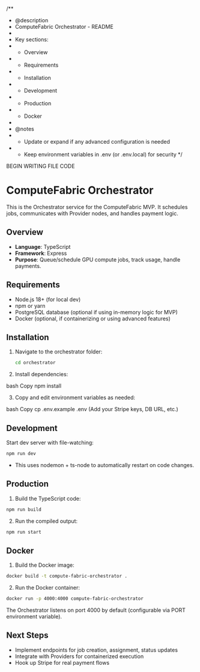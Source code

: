 /**
 * @description
 * ComputeFabric Orchestrator - README
 *
 * Key sections:
 * - Overview
 * - Requirements
 * - Installation
 * - Development
 * - Production
 * - Docker
 *
 * @notes
 * - Update or expand if any advanced configuration is needed
 * - Keep environment variables in .env (or .env.local) for security
 */

BEGIN WRITING FILE CODE
# ComputeFabric Orchestrator

This is the Orchestrator service for the ComputeFabric MVP. It schedules jobs, communicates with Provider nodes, and handles payment logic.

## Overview

- **Language**: TypeScript
- **Framework**: Express
- **Purpose**: Queue/schedule GPU compute jobs, track usage, handle payments.

## Requirements

- Node.js 18+ (for local dev)
- npm or yarn
- PostgreSQL database (optional if using in-memory logic for MVP)
- Docker (optional, if containerizing or using advanced features)

## Installation

1. Navigate to the orchestrator folder:
   ```bash
   cd orchestrator

2. Install dependencies:

bash
Copy
npm install

3. Copy and edit environment variables as needed:

bash
Copy
cp .env.example .env
(Add your Stripe keys, DB URL, etc.)

## Development
Start dev server with file-watching:

```bash
npm run dev
```
- This uses nodemon + ts-node to automatically restart on code changes.

## Production
1. Build the TypeScript code:

```bash
npm run build
```

2. Run the compiled output:

```bash
npm run start
```

## Docker
1. Build the Docker image:

```bash
docker build -t compute-fabric-orchestrator .
```

2. Run the Docker container:

```bash
docker run -p 4000:4000 compute-fabric-orchestrator
```

The Orchestrator listens on port 4000 by default (configurable via PORT environment variable).

## Next Steps
- Implement endpoints for job creation, assignment, status updates
- Integrate with Providers for containerized execution
- Hook up Stripe for real payment flows